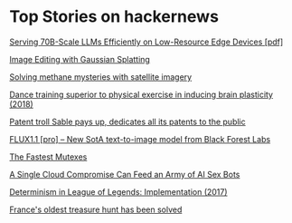 # Top Stories on hackernews <br />
[Serving 70B-Scale LLMs Efficiently on Low-Resource Edge Devices [pdf]](https://arxiv.org/abs/2410.00531)

[Image Editing with Gaussian Splatting](https://www.unite.ai/image-editing-with-gaussian-splatting/)

[Solving methane mysteries with satellite imagery](https://blog.datadesk.eco/p/methane-mysteries)

[Dance training superior to physical exercise in inducing brain plasticity (2018)](https://journals.plos.org/plosone/article?id=10.1371/journal.pone.0196636)

[Patent troll Sable pays up, dedicates all its patents to the public](https://blog.cloudflare.com/patent-troll-sable-pays-up/)

[FLUX1.1 [pro] – New SotA text-to-image model from Black Forest Labs](https://replicate.com/black-forest-labs/flux-1.1-pro)

[The Fastest Mutexes](https://justine.lol/mutex/)

[A Single Cloud Compromise Can Feed an Army of AI Sex Bots](https://krebsonsecurity.com/2024/10/a-single-cloud-compromise-can-feed-an-army-of-ai-sex-bots/)

[Determinism in League of Legends: Implementation (2017)](https://technology.riotgames.com/news/determinism-league-legends-implementation)

[France's oldest treasure hunt has been solved](https://goldenowlhunt.com/)
